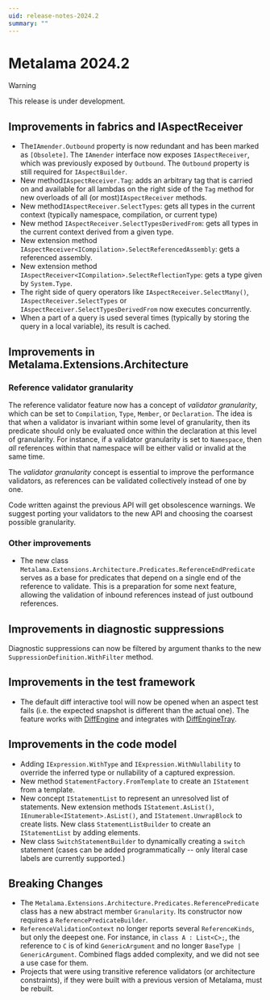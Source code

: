 ```yaml
---
uid: release-notes-2024.2
summary: ""
---
```


# Metalama 2024.2

> [!WARNING]
>  This release is under development.


## Improvements in fabrics and IAspectReceiver

*  The`IAmender.Outbound` property is now redundant and has been marked as `[Obsolete]`. The `IAmender` interface now exposes `IAspectReceiver`, which was previously exposed by `Outbound`. The `Outbound` property is still required for `IAspectBuilder`.
* New method`IAspectReceiver.Tag`:  adds an arbitrary tag that is carried on and available for all lambdas on the right side of the `Tag` method for new overloads of all  (or most)`IAspectReceiver` methods.
* New method`IAspectReceiver.SelectTypes`: gets all types in the current context (typically namespace, compilation, or current type)
* New method `IAspectReceiver.SelectTypesDerivedFrom`: gets all types in the current context derived from a given type.
* New extension method `IAspectReceiver<ICompilation>.SelectReferencedAssembly`: gets a referenced assembly.
* New extension method `IAspectReceiver<ICompilation>.SelectReflectionType`: gets a type given by `System.Type`.
* The right side of query operators like `IAspectReceiver.SelectMany()`, `IAspectReceiver.SelectTypes` or `IAspectReceiver.SelectTypesDerivedFrom` now executes concurrently.
* When a part of a query is used several times (typically by storing the query in a local variable), its result is cached.

## Improvements in Metalama.Extensions.Architecture

### Reference validator granularity

The reference validator feature now has a concept of _validator granularity_, which can be set to `Compilation`, `Type`, `Member`, or `Declaration`. The idea is that when a validator is invariant within some level of granularity, then its predicate should only be evaluated once within the declaration at this level of granularity. For instance, if a validator granularity is set to `Namespace`, then _all_ references within that namespace will be either valid or invalid at the same time.

The _validator granularity_ concept is essential to improve the performance validators, as references can be validated collectively instead of one by one.

Code written against the previous API will get obsolescence warnings. We suggest porting your validators to the new API and choosing the coarsest possible granularity.

### Other improvements

* The new class `Metalama.Extensions.Architecture.Predicates.ReferenceEndPredicate` serves as a base for predicates that depend on a single end of the reference to validate. This is a preparation for some next feature, allowing the validation of inbound references instead of just outbound references.

## Improvements in diagnostic suppressions

 Diagnostic suppressions can now be filtered by argument thanks to the new `SuppressionDefinition.WithFilter` method. 

## Improvements in the test framework

* The default diff interactive tool will now be opened when an aspect test fails (i.e. the expected snapshot is different than the actual one). The feature works with [DiffEngine](https://github.com/VerifyTests/DiffEngine) and integrates with [DiffEngineTray](https://github.com/VerifyTests/DiffEngine/blob/main/docs/tray.md).


## Improvements in the code model

* Adding `IExpression.WithType` and `IExpression.WithNullability` to override the inferred type or nullability of a captured expression.
* New method `StatementFactory.FromTemplate` to create an `IStatement` from a template.
* New concept `IStatementList` to represent an unresolved list of statements. New extension methods `IStatement.AsList()`, `IEnumerable<IStatement>.AsList()`, and `IStatement.UnwrapBlock` to create lists. New class `StatementListBuilder` to create an `IStatementList` by adding elements.
* New class `SwitchStatementBuilder` to dynamically creating a `switch` statement (cases can be added programmatically -- only literal case labels are currently supported.)



## Breaking Changes

* The `Metalama.Extensions.Architecture.Predicates.ReferencePredicate` class has a new abstract member `Granularity`. Its constructor now requires a `ReferencePredicateBuilder`.
* `ReferenceValidationContext` no longer reports several `ReferenceKinds`, but only the deepest one. For instance, in `class A : List<C>;`,  the reference to `C` is of kind `GenericArgument` and no longer `BaseType | GenericArgument`. Combined flags added complexity, and we did not see a use case for them.
* Projects that were using transitive reference validators (or architecture constraints), if they were built with a previous version of Metalama, must be rebuilt. 